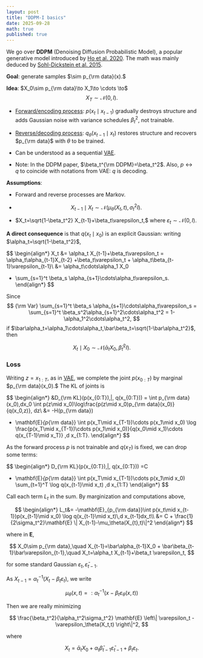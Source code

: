 ```yaml
---
layout: post
title: "DDPM-I basics"
date: 2025-09-28
math: true
published: true
---
```


We go over **DDPM** (Denoising Diffusion Probabilistic Model), a popular generative model introduced by [Ho et al. 2020](https://arxiv.org/abs/2006.11239). The math was mainly deduced by [Sohl-Dickstein et al. 2015](https://arxiv.org/abs/1503.03585).


**Goal**: generate samples $\sim p_{\rm data}(x).$

**Idea**: $X_0\sim p_{\rm data}\to X_1\to \cdots \to$ $$X_T\sim \mathcal{N}(0,I).$$ 

- <u>Forward/encoding process</u>: $p(x_t\mid x_{t-1})$ gradually destroys structure and adds Gaussian noise with variance schedules $\beta_t^2$, not trainable.

- <u>Reverse/decoding process</u>: $q_\theta(x_{t-1}\mid x_t)$ restores structure and recovers $p_{\rm data}$ with $\theta$ to be trained.

- Can be understood as a sequential [VAE](https://ziluma.github.io/2025/09/25/VAE1.html).

- Note: In the DDPM paper, $\beta_t^{\rm DDPM}=\beta_t^2$. Also, $p\leftrightarrow q$ to coincide with notations from VAE: $q$ is decoding.

**Assumptions**:

- Forward and reverse processes are Markov.

- $$X_{t-1} \mid X_t \sim \mathcal{N}(\mu_\theta(X_t,t), \sigma_t^2I).$$

- $X_t=\sqrt{1-\beta_t^2} X_{t-1}+\beta_t\varepsilon_t,$ where $\varepsilon_t\sim \mathcal{N}(0,I).$ 

**A direct consequence** is that $q(x_t\mid x_0)$ is an explicit Gaussian: writing $\alpha_t=\sqrt{1-\beta_t^2}$,

$$
\begin{align*}
X_t &= \alpha_t X_{t-1}+\beta_t\varepsilon_t 
= \alpha_t\alpha_{t-1}X_{t-2} +\beta_t\varepsilon_t  + \alpha_t\beta_{t-1}\varepsilon_{t-1}\\ 
&= \alpha_t\cdots\alpha_1 X_0 
+ \sum_{s=1}^t \beta_s \alpha_{s+1}\cdots\alpha_t\varepsilon_s.
\end{align*}
$$

Since 
$$
{\rm Var} \sum_{s=1}^t \beta_s \alpha_{s+1}\cdots\alpha_t\varepsilon_s
= \sum_{s=1}^t \beta_s^2\alpha_{s+1}^2\cdots\alpha_t^2
= 1-\alpha_1^2\cdots\alpha_t^2,
$$
if $\bar\alpha_t=\alpha_1\cdots\alpha_t,\bar\beta_t=\sqrt{1-\bar\alpha_t^2}$, then 

$$
X_t \mid X_0 \sim \mathcal{N}(\bar\alpha_t X_0, \bar\beta_t^2 I).
$$

### Loss

Writing $z=x_{1:T},$ as in [VAE](https://ziluma.github.io/2025/09/25/VAE1.html),
we complete the joint $p(x_{0:T})$ by marginal $p_{\rm data}(x_0).$
The KL of joints is

$$
\begin{align*}
&D_{\rm KL}(p(x_{0:T})\,\|\, q(x_{0:T}))
= \int p_{\rm data}(x_0)\,dx_0
\int p(z\mid x_0)\log\frac{p(z\mid x_0)p_{\rm data}(x_0)}{q(x_0,z)}\, dz\\ 
&= -H(p_{\rm data})
+ \mathbf{E}_{p_{\rm data}} \int p(x_T\mid x_{T-1})\cdots p(x_1\mid x_0)
\log \frac{p(x_T\mid x_{T-1})\cdots p(x_1\mid x_0)}{q(x_0\mid x_1)\cdots q(x_{T-1}\mid x_T)}
\,d x_{1:T}.
\end{align*}
$$

As the forward process $p$ is not trainable and $q(x_T)$ is fixed, we can drop some terms:

$$
\begin{align*}
D_{\rm KL}(p(x_{0:T})\,\|\, q(x_{0:T}))
=C
- \mathbf{E}_{p_{\rm data}} \int p(x_T\mid x_{T-1})\cdots p(x_1\mid x_0)
    \sum_{t=1}^T \log q(x_{t-1}\mid x_t)
\,d x_{1:T}
\end{align*}
$$

Call each term $L_t$ in the sum. By marginization and computations above,

$$
\begin{align*}
L_t&= -\mathbf{E}_{p_{\rm data}}\int p(x_t\mid x_{t-1})p(x_{t-1}\mid x_0) \log q(x_{t-1}\mid x_t)\,d x_{t-1}dx_t\\ 
&= C + \frac{1}{2\sigma_t^2}\mathbf{E} \| X_{t-1}-\mu_\theta(X_{t},t)\|^2
\end{align*}
$$

where in $\mathbf{E}$,

$$
X_0\sim p_{\rm data},\quad X_{t-1}=\bar\alpha_{t-1}X_0 + \bar\beta_{t-1}\bar\varepsilon_{t-1},\quad 
X_t=\alpha_t X_{t-1}+\beta_t \varepsilon_t,
$$

for some standard Gaussian $\varepsilon_t,\bar\varepsilon_{t-1}.$

As $X_{t-1}=\alpha_t^{-1}(X_t-\beta_t\varepsilon_t)$, we write

$$
    \mu_\theta(x,t) =: \alpha_t^{-1}(x- \beta_t\varepsilon_\theta(x,t))
$$

Then we are really minimizing

$$
\frac{\beta_t^2}{\alpha_t^2\sigma_t^2} \mathbf{E}
\left\|
    \varepsilon_t - \varepsilon_\theta(X_t,t)
\right\|^2,
$$

where

$$
X_t = \bar\alpha_{t}X_0 + \alpha_t\bar\beta_{t-1}\bar\varepsilon_{t-1}+\beta_t \varepsilon_t.
$$

